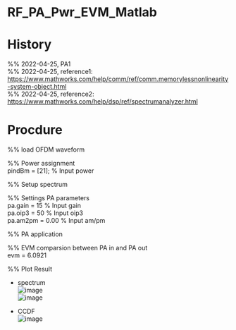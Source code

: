 # RF_PA_Pwr_EVM_Matlab

# History  
%% 2022-04-25, PA1  
%% 2022-04-25, reference1: https://www.mathworks.com/help/comm/ref/comm.memorylessnonlinearity-system-object.html  
%% 2022-04-25, reference2: https://www.mathworks.com/help/dsp/ref/spectrumanalyzer.html  

# Procdure  
%% load OFDM waveform  

%% Power assignment  
pindBm = [21]; % Input power  

%% Setup spectrum  

%% Settings PA parameters  
pa.gain = 15 % Input gain  
pa.oip3 = 50 % Input oip3  
pa.am2pm = 0.00 % Input am/pm  

%% PA application  

%% EVM comparsion between PA in and PA out  
evm = 6.0921  

%% Plot Result  
- spectrum  
![image](https://user-images.githubusercontent.com/87049112/165516480-ef1c29ef-22fe-4d52-9962-002915da8bf8.png)  
![image](https://user-images.githubusercontent.com/87049112/165516559-c4e469ad-0852-4be0-83cf-ab6878bc19e0.png)  

- CCDF  
![image](https://user-images.githubusercontent.com/87049112/165516679-e3649db3-ff03-49b9-878a-c06d97d6ea5e.png)

